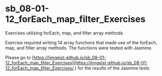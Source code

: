 # sb_08-01-12_forEach_map_filter_Exercises
Exercises utilizing forEach, map, and filter array methods

Exercise required writing 14 array functions that made use of the forEach, map, and filter array methods. The functions were tested with Jasmine.

Please go to [https://jimgeist.github.io/sb_08-01-12_forEach_map_filter_Exercises](https://jimgeist.github.io/sb_08-01-12_forEach_map_filter_Exercises/.) for the results of the Jasmine tests.


